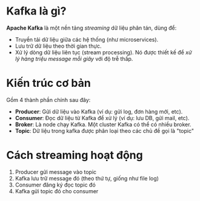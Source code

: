 # Kafka là gì?
**Apache Kafka** là một nền tảng _streaming_ dữ liệu phân tán, dùng để:
- Truyền tải dữ liệu giữa các hệ thống (như microservices).
- Lưu trữ dữ liệu theo thời gian thực.
- Xử lý dòng dữ liệu liên tục (stream processing).
Nó được thiết kế để _xử lý hàng triệu message mỗi giây_ với độ trễ thấp.

# Kiến trúc cơ bản
Gồm 4 thành phần chính sau đây:
- **Producer**: Gửi dữ liệu vào Kafka (ví dụ: gửi log, đơn hàng mới, etc).
- **Consumer**: Đọc dữ liệu từ Kafka để xử lý (ví dụ: lưu DB, gửi mail, etc).
- **Broker**: Là node chạy Kafka. Một cluster Kafka có thể có nhiều broker.
- **Topic**: Dữ liệu trong kafka được phân loại theo các chủ đề gọi là "topic"

# Cách streaming hoạt động
1. Producer gửi message vào topic
2. Kafka lưu trữ message đó (theo thứ tự, giống như file log)
3. Consumer đăng ký đọc topic đó
4. Kafka gửi topic đó cho consumer

